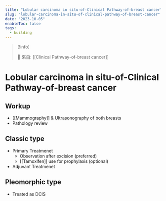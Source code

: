 ```yaml
---
title: "Lobular carcinoma in situ-of-Clinical Pathway-of-breast cancer"
slug: "lobular-carcinoma-in-situ-of-clinical-pathway-of-breast-cancer"
date: "2023-10-05"
enableToc: false
tags:
  - building
---
```


> [!info]
>
> 🌱 來自: [[Clinical Pathway-of-breast cancer]]

# Lobular carcinoma in situ-of-Clinical Pathway-of-breast cancer

## Workup

- [[Mammography]]  & Ultrasonography of both breasts
- Pathology review

## Classic type

- Primary Treatmenet
  - Observation after excision (preferred)
  - [[Tamoxifen]] use for prophylaxis (optional)
- Adjuvant Treatmenet

## Pleomorphic type

- Treated as DCIS
